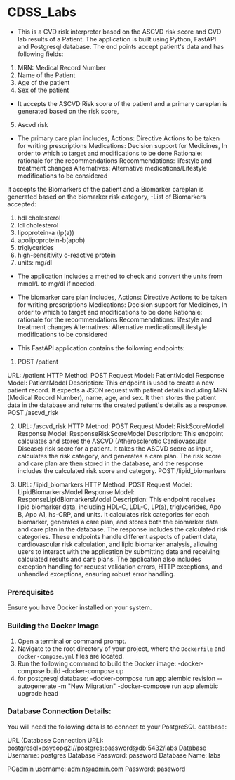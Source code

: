 # CDSS_Labs
- This is a CVD risk interpreter based on the ASCVD risk score and CVD lab results of a Patient.
The application is built using Python, FastAPI and Postgresql database. The end points accept patient's data and has following fields:
1. MRN: Medical Record Number
2. Name of the Patient
3. Age of the patient
4. Sex of the patient

- It accepts the ASCVD Risk score of the patient and a primary careplan is generated based on the risk score,
5. Ascvd risk

- The primary care plan includes,
Actions: Directive Actions to be taken for writing prescriptions
Medications: Decision support for Medicines, In order to which to target and modifications to be done
Rationale: rationale for the recommendations
Recommendations: lifestyle and treatment changes
Alternatives: Alternative medications/Lifestyle modifications to be considered

It accepts the Biomarkers of the patient and a Biomarker careplan is generated based on the biomarker risk category,
-List of Biomarkers accepted:
1. hdl cholesterol
2. ldl cholesterol
3. lipoprotein-a (lp(a))
4. apolipoprotein-b(apob)
5. triglycerides
6. high-sensitivity c-reactive protein
7. units: mg/dl

- The application includes a method to check and convert the units from mmol/L to mg/dl if needed.

- The biomarker care plan includes,
Actions: Directive Actions to be taken for writing prescriptions
Medications: Decision support for Medicines, In order to which to target and modifications to be done
Rationale: rationale for the recommendations
Recommendations: lifestyle and treatment changes
Alternatives: Alternative medications/Lifestyle modifications to be considered

- This FastAPI application contains the following endpoints:

1. POST /patient

URL: /patient
HTTP Method: POST
Request Model: PatientModel
Response Model: PatientModel
Description: This endpoint is used to create a new patient record. It expects a JSON request with patient details including MRN (Medical Record Number), name, age, and sex. It then stores the patient data in the database and returns the created patient's details as a response.
POST /ascvd_risk

2. URL: /ascvd_risk
HTTP Method: POST
Request Model: RiskScoreModel
Response Model: ResponseRiskScoreModel
Description: This endpoint calculates and stores the ASCVD (Atherosclerotic Cardiovascular Disease) risk score for a patient. It takes the ASCVD score as input, calculates the risk category, and generates a care plan. The risk score and care plan are then stored in the database, and the response includes the calculated risk score and category.
POST /lipid_biomarkers

3. URL: /lipid_biomarkers
HTTP Method: POST
Request Model: LipidBiomarkersModel
Response Model: ResponseLipidBiomarkersModel
Description: This endpoint receives lipid biomarker data, including HDL-C, LDL-C, LP(a), triglycerides, Apo B, Apo A1, hs-CRP, and units. It calculates risk categories for each biomarker, generates a care plan, and stores both the biomarker data and care plan in the database. The response includes the calculated risk categories.
These endpoints handle different aspects of patient data, cardiovascular risk calculation, and lipid biomarker analysis, allowing users to interact with the application by submitting data and receiving calculated results and care plans. The application also includes exception handling for request validation errors, HTTP exceptions, and unhandled exceptions, ensuring robust error handling.

### Prerequisites

Ensure you have Docker installed on your system.

### Building the Docker Image

1. Open a terminal or command prompt.
2. Navigate to the root directory of your project, where the `Dockerfile` and `docker-compose.yml` files are located.
3. Run the following command to build the Docker image:
-docker-compose build
-docker-compose up
3. for postgresql database:
-docker-compose run app alembic revision --autogenerate -m "New Migration"
-docker-compose run app alembic upgrade head

### Database Connection Details:
You will need the following details to connect to your PostgreSQL database:

URL (Database Connection URL): postgresql+psycopg2://postgres:password@db:5432/labs
Database Username: postgres
Database Password: password
Database Name: labs

PGadmin username: admin@admin.com
Password: password

